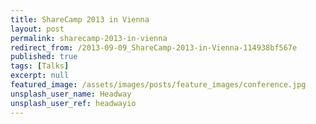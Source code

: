 ```yaml
---
title: ShareCamp 2013 in Vienna
layout: post
permalink: sharecamp-2013-in-vienna
redirect_from: /2013-09-09_ShareCamp-2013-in-Vienna-114938bf567e
published: true
tags: [Talks]
excerpt: null
featured_image: /assets/images/posts/feature_images/conference.jpg
unsplash_user_name: Headway
unsplash_user_ref: headwayio
---
```

